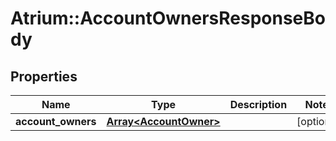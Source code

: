 # Atrium::AccountOwnersResponseBody

## Properties
Name | Type | Description | Notes
------------ | ------------- | ------------- | -------------
**account_owners** | [**Array&lt;AccountOwner&gt;**](AccountOwner.md) |  | [optional] 


